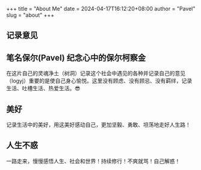 +++
title = "About Me"
date = 2024-04-17T16:12:20+08:00
author = "Pavel"
slug = "about"
+++

## 记录意见

## 笔名保尔(Pavel) 纪念心中的保尔柯察金

在这片自己的灵魂净土（树洞）记录这个社会中遇见的各种并记录自己的意见（logyj）重要的是使自己身心愉悦。这里没有顾虑、没有顾忌、没有羁绊，记录生活、吐槽生活、热爱生活。😎

## 美好

记录生活中的美好，用这美好感动自己，更加坚毅、勇敢、坦荡地走好人生路！

## 人生不惑

一路走来，慢慢感悟人生、社会和世界！持续修行！不爽就骂！自己解惑！
